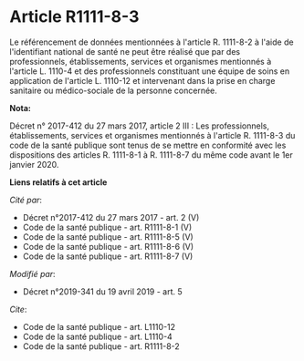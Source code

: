 # Article R1111-8-3

Le référencement de données mentionnées à l'article R. 1111-8-2 à l'aide de l'identifiant national de santé ne peut être
réalisé que par des professionnels, établissements, services et organismes mentionnés à l'article L. 1110-4 et des
professionnels constituant une équipe de soins en application de l'article L. 1110-12 et intervenant dans la prise en charge
sanitaire ou médico-sociale de la personne concernée.

**Nota:**

Décret n° 2017-412 du 27 mars 2017, article 2 III : Les professionnels, établissements, services et organismes mentionnés à
l'article R. 1111-8-3 du code de la santé publique sont tenus de se mettre en conformité avec les dispositions des articles
R. 1111-8-1 à R. 1111-8-7 du même code avant le 1er janvier 2020.

**Liens relatifs à cet article**

_Cité par_:

  - Décret n°2017-412 du 27 mars 2017 - art. 2 (V)
  - Code de la santé publique - art. R1111-8-1 (V)
  - Code de la santé publique - art. R1111-8-5 (V)
  - Code de la santé publique - art. R1111-8-6 (V)
  - Code de la santé publique - art. R1111-8-7 (V)

_Modifié par_:

  - Décret n°2019-341 du 19 avril 2019 - art. 5

_Cite_:

  - Code de la santé publique - art. L1110-12
  - Code de la santé publique - art. L1110-4
  - Code de la santé publique - art. R1111-8-2

